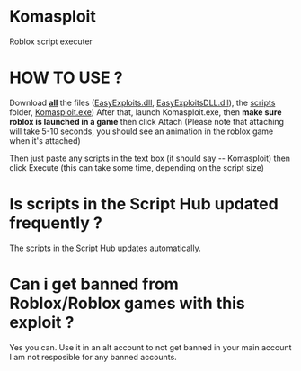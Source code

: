 # Komasploit
Roblox script executer

# HOW TO USE ?

Download **[all](https://github.com/Komas19-new/Komasploit/archive/refs/heads/main.zip)** the files ([EasyExploits.dll](http://komasploit.komas19.tk/EasyExploits.dll), [EasyExploitsDLL.dll](http://komasploit.komas19.tk/EasyExploitsDLL.dll)), the [scripts](https://download1646.mediafire.com/yw358lxex1lg/gaegjntjwe04ir3/Scripts.zip) folder, [Komasploit.exe](http://komasploit.komas19.tk/Komasploit.exe))
After that, launch Komasploit.exe, then **make sure roblox is launched in a game** then click Attach (Please note that attaching will take 5-10 seconds, you should see an animation in the roblox game when it's attached)

Then just paste any scripts in the text box (it should say -- Komasploit) then click Execute (this can take some time, depending on the script size)

# Is scripts in the Script Hub updated frequently ?

The scripts in the Script Hub updates automatically.

# Can i get banned from Roblox/Roblox games with this exploit ?

Yes you can. Use it in an alt account to not get banned in your main account
I am not resposible for any banned accounts. 
